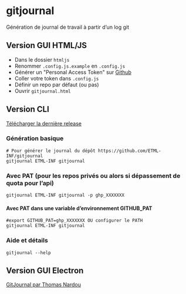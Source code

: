 # gitjournal
Génération de journal de travail à partir d’un log git

## Version GUI HTML/JS

- Dans le dossier `htmljs`
- Renommer `.config.js.example` en `.config.js`
- Générer un "Personal Access Token" sur [Github](https://github.com/settings/tokens)
- Coller votre token dans `.config.js`
- Définir un repo par défaut (ou pas)
- Ouvrir `gitjournal.html`

## Version CLI
[Télécharger la dernière release](https://github.com/ETML-INF/gitjournal/releases)

### Génération basique
```shell
# Pour générer le journal du dépôt https://github.com/ETML-INF/gitjournal
gitjournal ETML-INF gitjournal
```

### Avec PAT (pour les repos privés ou alors si dépassement de quota pour l’api)
```shell
gitjournal ETML-INF gitjournal -p ghp_XXXXXXX
```

#### Avec PAT dans une variable d’environnement GITHUB_PAT
```shell
#export GITHUB_PAT=ghp_XXXXXXX OU configurer le PATH
gitjournal ETML-INF gitjournal
```

### Aide et détails
```shell
gitjournal --help
```
## Version GUI Electron
[GitJournal par Thomas Nardou](https://github.com/ThomNardou/GitJournal)